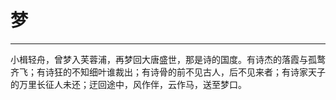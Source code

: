 <!--
 * @Author: 蔡鑫 1058360098@qq.com
 * @Date: 2024-05-23 15:13:10
 * @LastEditors: 蔡鑫 1058360098@qq.com
 * @LastEditTime: 2024-05-23 15:13:28
 * @FilePath: \docsify\docs\articles\poems\p63.md
 * @Description: 这是默认设置,请设置`customMade`, 打开koroFileHeader查看配置 进行设置: https://github.com/OBKoro1/koro1FileHeader/wiki/%E9%85%8D%E7%BD%AE
-->
# 梦
---

小楫轻舟，曾梦入芙蓉浦，再梦回大唐盛世，那是诗的国度。有诗杰的落霞与孤鹜齐飞；有诗狂的不知细叶谁裁出；有诗骨的前不见古人，后不见来者；有诗家天子的万里长征人未还；迂回途中，风作伴，云作马，送至梦口。
